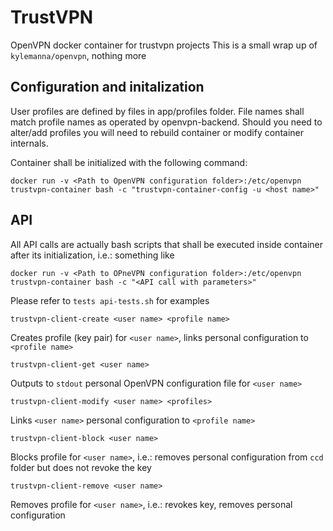 # TrustVPN

OpenVPN docker container for trustvpn projects
This is a small wrap up of ```kylemanna/openvpn```, nothing more

## Configuration and initalization

User profiles are defined by files in app/profiles folder. File names shall match profile names as operated by openvpn-backend. Should you need to alter/add profiles you will need to rebuild container or modify container internals.

Container shall be initialized with the following command:
```
docker run -v <Path to OpenVPN configuration folder>:/etc/openvpn trustvpn-container bash -c "trustvpn-container-config -u <host name>"
```

## API

All API calls are actually bash scripts that shall be executed inside container after its initialization, i.e.: something like 
```
docker run -v <Path to OPneVPN configuration folder>:/etc/openvpn trustvpn-container bash -c "<API call with parameters>"
```
Please refer to ```tests api-tests.sh``` for examples

```
trustvpn-client-create <user name> <profile name>
```
Creates profile (key pair) for ```<user name>```,  links personal configuration to ```<profile name>```

```
trustvpn-client-get <user name>
```
Outputs to ```stdout``` personal OpenVPN configuration file for ```<user name>```

```
trustvpn-client-modify <user name> <profiles>
```
Links ```<user name>``` personal configuration to ```<profile name>```

```
trustvpn-client-block <user name>
```
Blocks profile for ```<user name>```, i.e.:  removes personal configuration from ```ccd``` folder but does not revoke the key

```
trustvpn-client-remove <user name>
```
Removes profile for ```<user name>```, i.e.: revokes key, removes personal configuration

